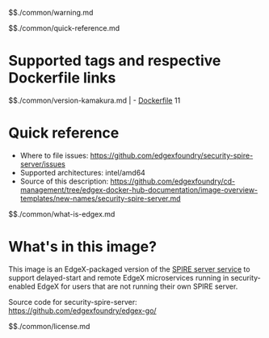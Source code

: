 $$./common/warning.md

$$./common/quick-reference.md

# Supported tags and respective Dockerfile links

$$./common/version-kamakura.md |
        - [Dockerfile](https://github.com/edgexfoundry/security-spire-server/blob/v2.2.0/Dockerfile)
11
# Quick reference 

- Where to file issues: https://github.com/edgexfoundry/security-spire-server/issues
- Supported architectures: intel/amd64
- Source of this description: https://github.com/edgexfoundry/cd-management/tree/edgex-docker-hub-documentation/image-overview-templates/new-names/security-spire-server.md

$$./common/what-is-edgex.md

# What's in this image?

This image is an EdgeX-packaged version of the [SPIRE server service](https://github.com/spiffe/spire/)
to support delayed-start and remote EdgeX microservices running in security-enabled EdgeX
for users that are not running their own SPIRE server.

Source code for security-spire-server: <https://github.com/edgexfoundry/edgex-go/>

$$./common/license.md
